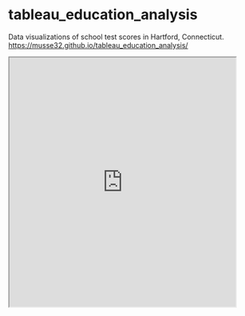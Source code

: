 # tableau_education_analysis
Data visualizations of school test scores in Hartford, Connecticut. 
https://musse32.github.io/tableau_education_analysis/
<iframe src="https://public.tableau.com/views/CTSchoolScores/Sheet1?:showVizHome=no&:embed=true" width="90%" height="500"></iframe>
